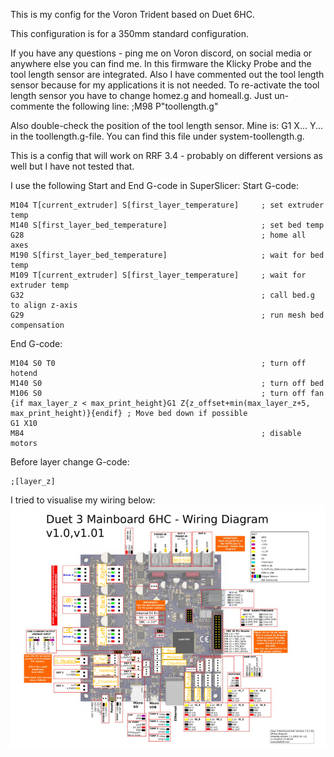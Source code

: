 This is my config for the Voron Trident based on Duet 6HC. 

This configuration is for a 350mm standard configuration.

If you have any questions - ping me on Voron discord, on social media or anywhere else you can find me. In this firmware the Klicky Probe and the tool length sensor are integrated.
Also I have commented out the tool length sensor because for my applications it is not needed. To re-activate the tool length sensor you have to change homez.g and homeall.g. Just un-commente the following line:
;M98 P"toollength.g"

Also double-check the position of the tool length sensor. Mine is:
G1 X... Y...
in the toollength.g-file. You can find this file under system-toollength.g.

This is a config that will work on RRF 3.4 - probably on different versions as well but I have not tested that.

I use the following Start and End G-code in SuperSlicer:
Start G-code:
```
M104 T[current_extruder] S[first_layer_temperature]     ; set extruder temp
M140 S[first_layer_bed_temperature]                     ; set bed temp
G28                                                     ; home all axes
M190 S[first_layer_bed_temperature]                     ; wait for bed temp
M109 T[current_extruder] S[first_layer_temperature]     ; wait for extruder temp
G32                                                     ; call bed.g to align z-axis
G29                                                     ; run mesh bed compensation
```
End G-code:
```
M104 S0 T0                                              ; turn off hotend
M140 S0                                                 ; turn off bed
M106 S0                                                 ; turn off fan
{if max_layer_z < max_print_height}G1 Z{z_offset+min(max_layer_z+5, max_print_height)}{endif} ; Move bed down if possible
G1 X10
M84                                                     ; disable motors
```
Before layer change G-code:
```
;[layer_z]
```

I tried to visualise my wiring below:
![](./Pictures/Wiring.png)
